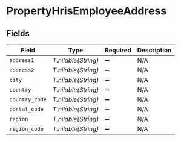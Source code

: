 # PropertyHrisEmployeeAddress


## Fields

| Field               | Type                | Required            | Description         |
| ------------------- | ------------------- | ------------------- | ------------------- |
| `address1`          | *T.nilable(String)* | :heavy_minus_sign:  | N/A                 |
| `address2`          | *T.nilable(String)* | :heavy_minus_sign:  | N/A                 |
| `city`              | *T.nilable(String)* | :heavy_minus_sign:  | N/A                 |
| `country`           | *T.nilable(String)* | :heavy_minus_sign:  | N/A                 |
| `country_code`      | *T.nilable(String)* | :heavy_minus_sign:  | N/A                 |
| `postal_code`       | *T.nilable(String)* | :heavy_minus_sign:  | N/A                 |
| `region`            | *T.nilable(String)* | :heavy_minus_sign:  | N/A                 |
| `region_code`       | *T.nilable(String)* | :heavy_minus_sign:  | N/A                 |